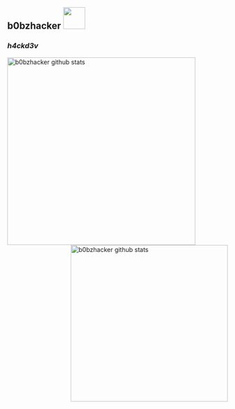 <h2>b0bzhacker <img src="https://media.giphy.com/media/mGcNjsfWAjY5AEZNw6/giphy.gif" width="50"></h2>

### *h4ckd3v*

<img align="left" width="430" height="auto" alt="b0bzhacker github stats" src="https://github-readme-stats.vercel.app/api?username=b0bzhacker&hide_border=true&title_color=0ff54c&icon_color=0ff54c&text_color=c9d1d9&bg_color=0d1117&show_icons=true;count_private=true&amp;include_all_commits=true">

<img align="right" width="359" height="auto" alt="b0bzhacker github stats" src="https://github-readme-stats.vercel.app/api/top-langs/?username=b0bzhacker&hide_border=true&title_color=0ff54c&icon_color=0ff54c&text_color=c9d1d9&bg_color=0d1117&layout=compact&amp;show_icons=true&amp;">

